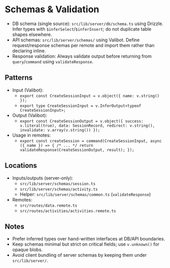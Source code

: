# Schemas & Validation

- DB schema (single source): `src/lib/server/db/schema.ts` using Drizzle. Infer types with `$inferSelect`/`$inferInsert`; do not duplicate table shapes elsewhere.
- API schemas: `src/lib/server/schemas/` using Valibot. Define request/response schemas per remote and import them rather than declaring inline.
- Response validation: Always validate output before returning from `query`/`command` using `validateResponse`.

## Patterns

- Input (Valibot):
  - `export const CreateSessionInput = v.object({ name: v.string() });`
  - `export type CreateSessionInput = v.InferOutput<typeof CreateSessionInput>;`
- Output (Valibot):
  - `export const CreateSessionOutput = v.object({ success: v.literal(true), data: SessionRecord, redirect: v.string(), invalidate: v.array(v.string()) });`
- Usage in remotes:
  - `export const createSession = command(CreateSessionInput, async ({ name }) => { /* ... */ return validateResponse(CreateSessionOutput, result); });`

## Locations

- Inputs/outputs (server-only):
  - `src/lib/server/schemas/session.ts`
  - `src/lib/server/schemas/activity.ts`
  - Helper: `src/lib/server/schemas/common.ts` (`validateResponse`)
- Remotes:
  - `src/routes/data.remote.ts`
  - `src/routes/activities/activities.remote.ts`

## Notes

- Prefer inferred types over hand-written interfaces at DB/API boundaries.
- Keep schemas minimal but strict on critical fields; use `v.unknown()` for opaque blobs.
- Avoid client bundling of server schemas by keeping them under `src/lib/server/`.
